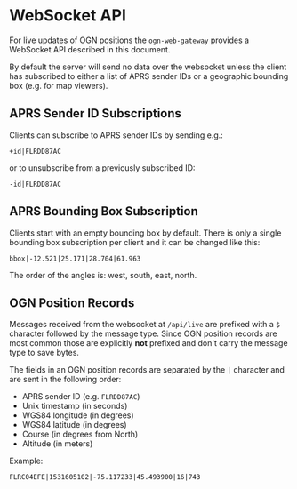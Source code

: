 WebSocket API
==============================================================================

For live updates of OGN positions the `ogn-web-gateway` provides a WebSocket
API described in this document.

By default the server will send no data over the websocket unless the client
has subscribed to either a list of APRS sender IDs or a geographic bounding
box (e.g. for map viewers).


APRS Sender ID Subscriptions
------------------------------------------------------------------------------

Clients can subscribe to APRS sender IDs by sending e.g.:

```
+id|FLRDD87AC
```

or to unsubscribe from a previously subscribed ID:

```
-id|FLRDD87AC
```


APRS Bounding Box Subscription
------------------------------------------------------------------------------

Clients start with an empty bounding box by default. There is only a single
bounding box subscription per client and it can be changed like this:

```
bbox|-12.521|25.171|28.704|61.963
```

The order of the angles is: west, south, east, north.


OGN Position Records
------------------------------------------------------------------------------

Messages received from the websocket at `/api/live` are prefixed with a `$`
character followed by the message type. Since OGN position records are most
common those are explicitly **not** prefixed and don't carry the message type
to save bytes.

The fields in an OGN position records are separated by the `|` character and
are sent in the following order:

- APRS sender ID (e.g. `FLRDD87AC`)
- Unix timestamp (in seconds)
- WGS84 longitude (in degrees)
- WGS84 latitude (in degrees)
- Course (in degrees from North)
- Altitude (in meters)

Example:

```
FLRC04EFE|1531605102|-75.117233|45.493900|16|743
```